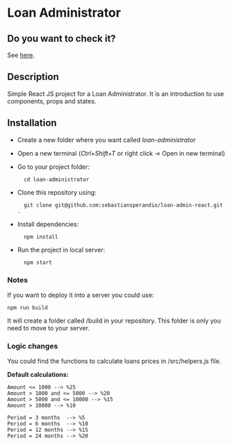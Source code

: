# Loan Administrator 

## Do you want to check it?

See [here](https://loan-administrator.netlify.app/).

## Description

Simple React JS project for a Loan Administrator. It is an introduction to use components, props and states.

## Installation

- Create a new folder where you want called *loan-administrator*

- Open a new terminal (*Ctrl+Shift+T* or right click -> Open in new terminal)

- Go to your project folder:
  
        cd loan-administrator

- Clone this repository using:

        git clone git@github.com:sebastiansperandio/loan-admin-react.git .

- Install dependencies:

        npm install

- Run the project in local server:

        npm start

### Notes

If you want to deploy it into a server you could use:

    npm run build

It will create a folder called /build in your repository. This folder is only you need to move to your server.

### Logic changes

You could find the functions to calculate loans prices in /src/helpers.js file.

**Default calculations:**

    Amount <= 1000 --> %25
    Amount > 1000 and <= 5000 --> %20
    Amount > 5000 and <= 10000 --> %15
    Amount > 10000 --> %10

    Period = 3 months  --> %5
    Period = 6 months  --> %10
    Period = 12 months --> %15
    Period = 24 months --> %20

